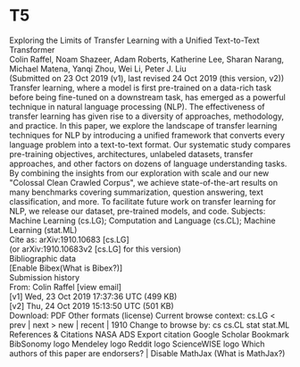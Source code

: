 # T5

Exploring the Limits of Transfer Learning with a Unified Text-to-Text Transformer  
Colin Raffel, Noam Shazeer, Adam Roberts, Katherine Lee, Sharan Narang, Michael Matena, Yanqi Zhou, Wei Li, Peter J. Liu  
(Submitted on 23 Oct 2019 (v1), last revised 24 Oct 2019 (this version, v2))  
Transfer learning, where a model is first pre-trained on a data-rich task before being fine-tuned on a downstream task, has emerged as a powerful technique in natural language processing (NLP). The effectiveness of transfer learning has given rise to a diversity of approaches, methodology, and practice. In this paper, we explore the landscape of transfer learning techniques for NLP by introducing a unified framework that converts every language problem into a text-to-text format. Our systematic study compares pre-training objectives, architectures, unlabeled datasets, transfer approaches, and other factors on dozens of language understanding tasks. By combining the insights from our exploration with scale and our new "Colossal Clean Crawled Corpus", we achieve state-of-the-art results on many benchmarks covering summarization, question answering, text classification, and more. To facilitate future work on transfer learning for NLP, we release our dataset, pre-trained models, and code.
Subjects:	Machine Learning (cs.LG); Computation and Language (cs.CL); Machine Learning (stat.ML)  
Cite as:	arXiv:1910.10683 [cs.LG]  
 	(or arXiv:1910.10683v2 [cs.LG] for this version)  
Bibliographic data  
[Enable Bibex(What is Bibex?)]  
Submission history  
From: Colin Raffel [view email]  
[v1] Wed, 23 Oct 2019 17:37:36 UTC (499 KB)  
[v2] Thu, 24 Oct 2019 15:13:50 UTC (501 KB)  
Download:
PDF
Other formats
(license)
Current browse context:
cs.LG
< prev  |  next >
new | recent | 1910
Change to browse by:
cs
cs.CL
stat
stat.ML
References & Citations
NASA ADS
Export citation
Google Scholar
Bookmark
BibSonomy logo Mendeley logo Reddit logo ScienceWISE logo
Which authors of this paper are endorsers? | Disable MathJax (What is MathJax?)
